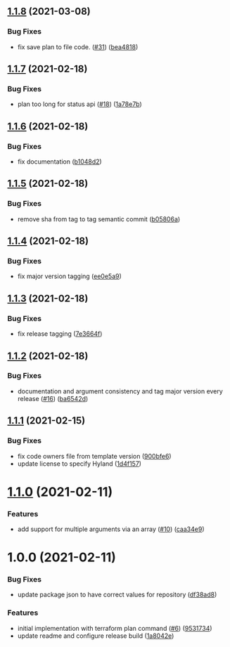 ## [1.1.8](https://github.com/HylandSoftware/terraform-plan-action/compare/v1.1.7...v1.1.8) (2021-03-08)


### Bug Fixes

* fix save plan to file code. ([#31](https://github.com/HylandSoftware/terraform-plan-action/issues/31)) ([bea4818](https://github.com/HylandSoftware/terraform-plan-action/commit/bea48184c8958acb3f2596ecb289ce521ff11c10))

## [1.1.7](https://github.com/HylandSoftware/terraform-plan-action/compare/v1.1.6...v1.1.7) (2021-02-18)


### Bug Fixes

* plan too long for status api ([#18](https://github.com/HylandSoftware/terraform-plan-action/issues/18)) ([1a78e7b](https://github.com/HylandSoftware/terraform-plan-action/commit/1a78e7b361714c4a3cb37c1f14d9c272b743ac3e))

## [1.1.6](https://github.com/HylandSoftware/terraform-plan-action/compare/v1.1.5...v1.1.6) (2021-02-18)


### Bug Fixes

* fix documentation ([b1048d2](https://github.com/HylandSoftware/terraform-plan-action/commit/b1048d2ca786fa646a27da52d3cfda7b5c657511))

## [1.1.5](https://github.com/HylandSoftware/terraform-plan-action/compare/v1.1.4...v1.1.5) (2021-02-18)


### Bug Fixes

* remove sha from tag to tag semantic commit ([b05806a](https://github.com/HylandSoftware/terraform-plan-action/commit/b05806aa4d93fb4539b561ea1706aee5cbef9844))

## [1.1.4](https://github.com/HylandSoftware/terraform-plan-action/compare/v1.1.3...v1.1.4) (2021-02-18)


### Bug Fixes

* fix major version tagging ([ee0e5a9](https://github.com/HylandSoftware/terraform-plan-action/commit/ee0e5a97583c5212b8845cd0e73297e738798aa2))

## [1.1.3](https://github.com/HylandSoftware/terraform-plan-action/compare/v1.1.2...v1.1.3) (2021-02-18)


### Bug Fixes

* fix release tagging ([7e3664f](https://github.com/HylandSoftware/terraform-plan-action/commit/7e3664f3a84fdb2ad228ed15b44fd0fe970f4718))

## [1.1.2](https://github.com/HylandSoftware/terraform-plan-action/compare/v1.1.1...v1.1.2) (2021-02-18)


### Bug Fixes

* documentation and argument consistency and tag major version every release ([#16](https://github.com/HylandSoftware/terraform-plan-action/issues/16)) ([ba6542d](https://github.com/HylandSoftware/terraform-plan-action/commit/ba6542d5cf0f617ea5002494e02f63578a4ba8fe))

## [1.1.1](https://github.com/HylandSoftware/terraform-plan-action/compare/v1.1.0...v1.1.1) (2021-02-15)


### Bug Fixes

* fix code owners file from template version ([900bfe6](https://github.com/HylandSoftware/terraform-plan-action/commit/900bfe667a3ae5694104426e22616af4df7eff65))
* update license to specify Hyland ([1d4f157](https://github.com/HylandSoftware/terraform-plan-action/commit/1d4f157ae71e068b2044f8cd99b39158e51a48ff))

# [1.1.0](https://github.com/HylandSoftware/terraform-plan-action/compare/v1.0.0...v1.1.0) (2021-02-11)


### Features

* add support for multiple arguments via an array ([#10](https://github.com/HylandSoftware/terraform-plan-action/issues/10)) ([caa34e9](https://github.com/HylandSoftware/terraform-plan-action/commit/caa34e95a668449ee9703844be17643ebe821563))

# 1.0.0 (2021-02-11)


### Bug Fixes

* update package json to have correct values for repository ([df38ad8](https://github.com/HylandSoftware/terraform-plan-action/commit/df38ad85f60603c208fd678b66ceb47e257346fc))


### Features

* initial implementation with terraform plan command ([#6](https://github.com/HylandSoftware/terraform-plan-action/issues/6)) ([9531734](https://github.com/HylandSoftware/terraform-plan-action/commit/953173421fec7000871b2c4fd56cc94f38d620d9))
* update readme and configure release build ([1a8042e](https://github.com/HylandSoftware/terraform-plan-action/commit/1a8042ea39cb4fc2c9f9b011806888da5ee1479f))
